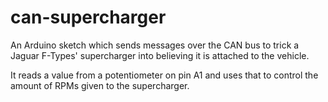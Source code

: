 # can-supercharger

An Arduino sketch which sends messages over the CAN bus to trick a Jaguar F-Types' supercharger into believing it is attached to the vehicle.

It reads a value from a potentiometer on pin A1 and uses that to control the amount of RPMs given to the supercharger.
